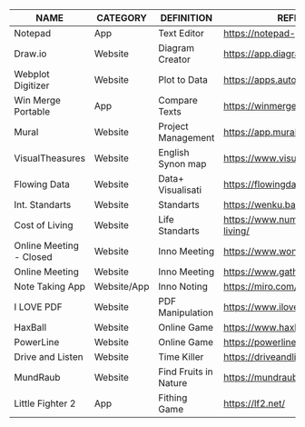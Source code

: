 | NAME					    | CATEGORY		  | DEFINITION 		    | REFERENCE								        |
| ------------- 		| ------------- | ------------- 	  | ------------- 						      |
| Notepad	    		  | App			      | Text Editor   	  | https://notepad-plus-plus.org/  |
| Draw.io	    		  | Website		    | Diagram Creator	  | https://app.diagrams.net/				|
| Webplot Digitizer	| Website		    | Plot to Data   	  | https://apps.automeris.io/wpd/	|
| Win Merge Portable| App     	    | Compare Texts  	  | https://winmerge.org/?lang=tr 	|
| Mural           	| Website		    | Project Management| https://app.mural.co/         	|
| VisualTheasures  	| Website		    | English Synon map | https://www.visualthesaurus.com	|
| Flowing Data    	| Website		    | Data+ Visualisati | https://flowingdata.com/      	|
| Int. Standarts   	| Website		    | Standarts         | https://wenku.baidu.com/       	|
| Cost of Living   	| Website		    | Life Standarts         | https://www.numbeo.com/cost-of-living/      	|
| Online Meeting - Closed  	| Website		    | Inno Meeting         | https://www.wonder.me/    	|
| Online Meeting  	| Website		    | Inno Meeting         | https://www.gather.town/   	|
| Note Taking App  	| Website/App		    | Inno Noting        | https://miro.com/app/dashboard/    	|
| I LOVE PDF  	| Website		    |PDF Manipulation        | https://www.ilovepdf.com   	|
| HaxBall  	| Website		    |Online Game     | https://www.haxball.com/play	|
| PowerLine  	| Website		    |Online Game     | https://powerline.io	|
| Drive and Listen  	| Website		    |Time Killer     | https://driveandlisten.herokuapp.com	|
| MundRaub 	| Website		    |Find Fruits in Nature    | https://mundraub.org/	|
| Little Fighter 2 	| App		    |Fithing Game   | https://lf2.net/|

